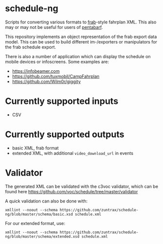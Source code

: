 # schedule-ng
Scripts for converting various formats to [frab](https://github.com/frab/frab)-style fahrplan XML.
This also may or may not be useful for users of [pentabarf](https://github.com/nevs/pentabarf).

This repository implements an object representation of the frab export data model.
This can be used to build different im-/exporters or manipulators for the frab schedule export.

There is also a number of application which can display the schedule on mobile devices or infoscreens.
Some examples are:

* https://infobeamer.com
* https://github.com/tuxmobil/CampFahrplan
* https://github.com/Wilm0r/giggity

# Currently supported inputs
* CSV

# Currently supported outputs
* basic XML, frab format
* extended XML, with additional `video_download_url` in events

# Validator
The generated XML can be validated with the c3voc validator, which can be found here https://github.com/voc/schedule/tree/master/validator

A quick validation can also be done with:

```
xmllint --noout --schema https://github.com/zuntrax/schedule-ng/blob/master/schema/basic.xsd schedule.xml
```

For our extended format, use:

```
xmllint --noout --schema https://github.com/zuntrax/schedule-ng/blob/master/schema/extended.xsd schedule.xml
```
